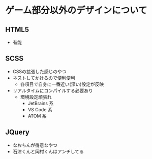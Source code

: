 # ゲーム部分以外のデザインについて

## HTML5
- 有能

## SCSS
- CSSの拡張した感じのやつ
- ネストしてかけるので便利便利
    - 各項目で自身に一番近い(深い)設定が反映
- リアルタイムにコンパイルする必要あり
    - 環境設定頑張れ
        - JetBrains 系
        - VS Code 系
        - ATOM 系

## JQuery
- なおちんが得意なやつ
- 石津くんと岡村くんはアンチしてる

